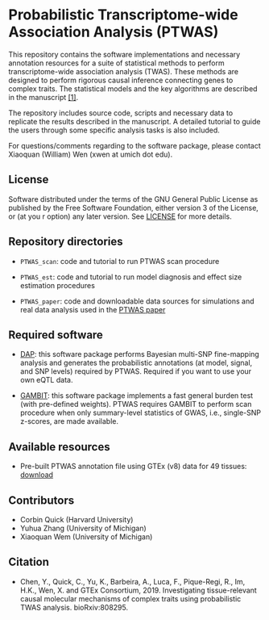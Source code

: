 # Probabilistic Transcriptome-wide Association Analysis (PTWAS)

This repository contains the software implementations and necessary annotation resources for a suite of statistical methods to perform transcriptome-wide association analysis (TWAS). These methods are designed to perform rigorous causal inference connecting genes to complex traits. The statistical models and the key algorithms are described in the manuscript [\[1\]](https://www.biorxiv.org/content/10.1101/808295v1).

The repository includes source code, scripts and necessary data to replicate the results described in the manuscript. A detailed tutorial to guide the users through some specific analysis tasks is also included.

For questions/comments regarding to the software package, please contact Xiaoquan (William) Wen (xwen at umich dot edu).



## License

Software distributed under the terms of the GNU General Public License as published by the Free Software Foundation, either version 3 of the License, or (at you
r option) any later version. See [LICENSE](http://www.gnu.org/licenses/gpl-3.0.en.html) for more details.


## Repository directories

* ``PTWAS_scan``: code and tutorial to run PTWAS scan procedure

* ``PTWAS_est``: code and tutorial to run model diagnosis and effect size estimation procedures

* ``PTWAS_paper``: code and downloadable data sources for simulations and real data analysis used in the [PTWAS paper](https://www.biorxiv.org/content/10.1101/808295v1)


## Required software


* [DAP](https://github.com/xqwen/dap/): this software package performs Bayesian multi-SNP fine-mapping analysis and generates the probabilistic annotations (at model, signal, and SNP levels) required by PTWAS. Required if you want to use your own eQTL data.

*  [GAMBIT](https://github.com/corbinq/GAMBIT): this software package implements a fast general burden test (with pre-defined weights). PTWAS requires GAMBIT to perform scan procedure when only summary-level statistics of GWAS, i.e., single-SNP z-scores, are made available.


## Available resources 

* Pre-built PTWAS annotation file using GTEx (v8) data for 49 tissues: [download](https://tinyurl.com/yxe9k6vl)  

## Contributors

+ Corbin Quick (Harvard University)
+ Yuhua Zhang (University of Michigan)
+ Xiaoquan Wem (University of Michigan)


## Citation

* Chen, Y., Quick, C., Yu, K., Barbeira, A., Luca, F., Pique-Regi, R., Im, H.K., Wen, X. and GTEx Consortium, 2019. Investigating tissue-relevant causal molecular mechanisms of complex traits using probabilistic TWAS analysis. bioRxiv:808295.


